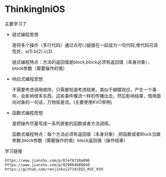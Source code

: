 # ThinkingIniOS

主要学习了

* 链式编程思想
  
  是将多个操作（多行代码）通过点号(.)链接在一起成为一句代码,使代码可读性好。a(1).b(2).c(3)
     
     链式编程特点：方法的返回值是block,block必须有返回值（本身对象），block参数（需要操作的值）
     
* 响应式编程思想 

	不需要考虑调用顺序，只需要知道考虑结果，类似于蝴蝶效应，产生一个事件，会影响很多东西，这些事件像流一样的传播出去，然后影响结果，借用面向对象的一句话，万物皆是流。(主要使用KVO举例)

* 函数式编程思想

	是把操作尽量写成一系列嵌套的函数或者方法调用。
     
     函数式编程特点：每个方法必须有返回值（本身对象）,把函数或者Block当做参数,block参数（需要操作的值）block返回值（操作结果）
     
学习链接
	
	https://www.jianshu.com/p/87ef6720a096 
	https://www.jianshu.com/p/829864680648
	https://github.com/renjinkui2719/DIS_KVC_KVO